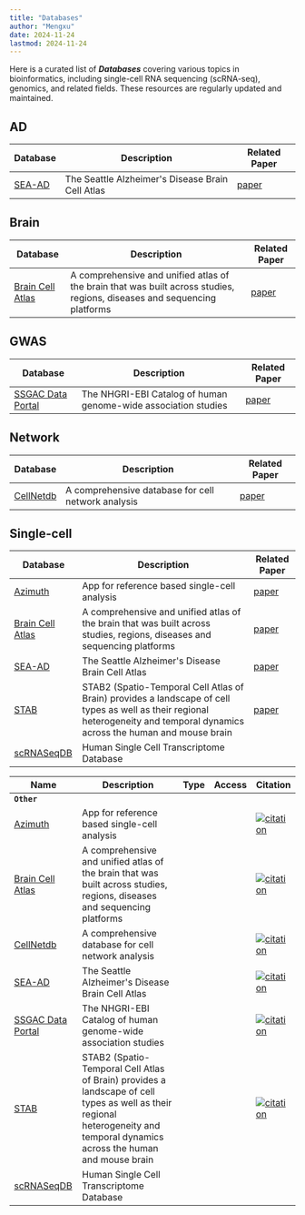 ```yaml
---
title: "Databases"
author: "Mengxu"
date: 2024-11-24
lastmod: 2024-11-24
---
```


<!--more-->

Here is a curated list of ***Databases*** covering various topics in bioinformatics, including single-cell RNA sequencing (scRNA-seq), genomics, and related fields. These resources are regularly updated and maintained.

## AD

| Database | Description | Related Paper |
| -- | -- | -- |
| [SEA-AD](https://portal.brain-map.org/explore/seattle-alzheimers-disease) | The Seattle Alzheimer's Disease Brain Cell Atlas | [paper](https://www.biorxiv.org/content/10.1101/2023.05.08.539485v3) |


## Brain

| Database | Description | Related Paper |
| -- | -- | -- |
| [Brain Cell Atlas](https://www.braincellatlas.org/index) | A comprehensive and unified atlas of the brain that was built across studies, regions, diseases and sequencing platforms | [paper](https://www.nature.com/articles/s41591-024-03150-z) |


## GWAS

| Database | Description | Related Paper |
| -- | -- | -- |
| [SSGAC Data Portal](https://thessgac.com/) | The NHGRI-EBI Catalog of human genome-wide association studies | [paper](https://www.nature.com/articles/s41588-018-0147-3) |


## Network

| Database | Description | Related Paper |
| -- | -- | -- |
| [CellNetdb](http://www.bioailab.com:3838/CellNetdb) | A comprehensive database for cell network analysis | [paper](https://pubmed.ncbi.nlm.nih.gov/38347596/) |


## Single-cell

| Database | Description | Related Paper |
| -- | -- | -- |
| [Azimuth](https://azimuth.hubmapconsortium.org/) | App for reference based single-cell analysis | [paper](https://doi.org/10.1016/j.cell.2021.04.048) |
| [Brain Cell Atlas](https://www.braincellatlas.org/index) | A comprehensive and unified atlas of the brain that was built across studies, regions, diseases and sequencing platforms | [paper](https://www.nature.com/articles/s41591-024-03150-z) |
| [SEA-AD](https://portal.brain-map.org/explore/seattle-alzheimers-disease) | The Seattle Alzheimer's Disease Brain Cell Atlas | [paper](https://www.biorxiv.org/content/10.1101/2023.05.08.539485v3) |
| [STAB](https://mai.fudan.edu.cn/stab2/) | STAB2 (Spatio-Temporal Cell Atlas of Brain) provides a landscape of cell types as well as their regional heterogeneity and temporal dynamics across the human and mouse brain | [paper](https://academic.oup.com/nar/article/52/D1/D1033/7334093) |
| [scRNASeqDB](https://bioinfo.uth.edu/scrnaseqdb/) | Human Single Cell Transcriptome Database |  |

| **Name** | **Description** | **Type** | **Access** | **Citation** |
| -- | -- | -- | -- | -- |
| **`Other`** |  |  |  |  |
| [Azimuth](https://azimuth.hubmapconsortium.org/) | App for reference based single-cell analysis |  |  | [![citation](https://img.shields.io/badge/dynamic/json?label=citation&query=citationCount&url=https%3A%2F%2Fapi.semanticscholar.org%2Fgraph%2Fv1%2Fpaper%2Fj.cell.2021.04.048%3Ffields%3DcitationCount)](https://doi.org/10.1016/j.cell.2021.04.048) |
| [Brain Cell Atlas](https://www.braincellatlas.org/index) | A comprehensive and unified atlas of the brain that was built across studies, regions, diseases and sequencing platforms |  |  | [![citation](https://img.shields.io/badge/dynamic/json?label=citation&query=citationCount&url=https%3A%2F%2Fapi.semanticscholar.org%2Fgraph%2Fv1%2Fpaper%2Fs41591-024-03150-z%3Ffields%3DcitationCount)](https://www.nature.com/articles/s41591-024-03150-z) |
| [CellNetdb](http://www.bioailab.com:3838/CellNetdb) | A comprehensive database for cell network analysis |  |  | [![citation](https://img.shields.io/badge/dynamic/json?label=citation&query=citationCount&url=https%3A%2F%2Fapi.semanticscholar.org%2Fgraph%2Fv1%2Fpaper%2F%3Ffields%3DcitationCount)](https://pubmed.ncbi.nlm.nih.gov/38347596/) |
| [SEA-AD](https://portal.brain-map.org/explore/seattle-alzheimers-disease) | The Seattle Alzheimer's Disease Brain Cell Atlas |  |  | [![citation](https://img.shields.io/badge/dynamic/json?label=citation&query=citationCount&url=https%3A%2F%2Fapi.semanticscholar.org%2Fgraph%2Fv1%2Fpaper%2F2023.05.08.539485v3%3Ffields%3DcitationCount)](https://www.biorxiv.org/content/10.1101/2023.05.08.539485v3) |
| [SSGAC Data Portal](https://thessgac.com/) | The NHGRI-EBI Catalog of human genome-wide association studies |  |  | [![citation](https://img.shields.io/badge/dynamic/json?label=citation&query=citationCount&url=https%3A%2F%2Fapi.semanticscholar.org%2Fgraph%2Fv1%2Fpaper%2Fs41588-018-0147-3%3Ffields%3DcitationCount)](https://www.nature.com/articles/s41588-018-0147-3) |
| [STAB](https://mai.fudan.edu.cn/stab2/) | STAB2 (Spatio-Temporal Cell Atlas of Brain) provides a landscape of cell types as well as their regional heterogeneity and temporal dynamics across the human and mouse brain |  |  | [![citation](https://img.shields.io/badge/dynamic/json?label=citation&query=citationCount&url=https%3A%2F%2Fapi.semanticscholar.org%2Fgraph%2Fv1%2Fpaper%2F7334093%3Ffields%3DcitationCount)](https://academic.oup.com/nar/article/52/D1/D1033/7334093) |
| [scRNASeqDB](https://bioinfo.uth.edu/scrnaseqdb/) | Human Single Cell Transcriptome Database |  |  |  |
